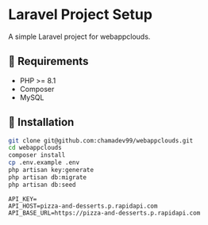 # Laravel Project Setup

A simple Laravel project for webappclouds.

## 🔧 Requirements

-   PHP >= 8.1
-   Composer
-   MySQL

## 🚀 Installation

```bash
git clone git@github.com:chamadev99/webappclouds.git
cd webappclouds
composer install
cp .env.example .env
php artisan key:generate
php artisan db:migrate
php artisan db:seed

```

```env
API_KEY=
API_HOST=pizza-and-desserts.p.rapidapi.com
API_BASE_URL=https://pizza-and-desserts.p.rapidapi.com
```
